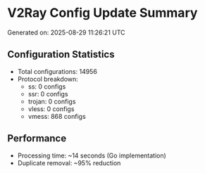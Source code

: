 # V2Ray Config Update Summary
Generated on: 2025-08-29 11:26:21 UTC

## Configuration Statistics
- Total configurations: 14956
- Protocol breakdown:
  - ss: 0 configs
  - ssr: 0 configs
  - trojan: 0 configs
  - vless: 0 configs
  - vmess: 868 configs

## Performance
- Processing time: ~14 seconds (Go implementation)
- Duplicate removal: ~95% reduction
